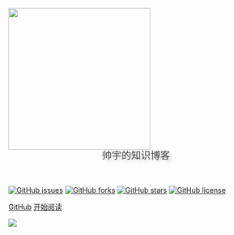 <!-- dark -->

<!-- <br>

<img width="220px" src="">


<div style = "font-weight: 100; font-size: 1.2rem; 
    color: #eee; text-align: center;
    text-shadow: 0.3rem 0.3rem 0.4rem rgba(0,0,0,.15);
    line-height: 1.2;">
    进击的 Javaer，努力奔跑在全栈的路上 🏃‍
</div>
<br>
<br>

[<i class="fa fa-github-alt fa-1x"></i> Gitee](https://gitee.com/veal98/CS-Wiki)
[<i class="fa fa-spinner fa-spin"></i> 开始阅读](README.md)

<!-- light -->

<br>

<img width="280px" src="https://gitee.com/kuangty/blogImage/raw/master/img/Snipaste_2021-09-24_10-29-01.png">

<div style = "font-weight: 100; font-size: 1.2rem; 
    color: rgb(60, 60, 60); text-align: center;
    text-shadow: 0.3rem 0.3rem 0.4rem rgba(0,0,0,.15);
    line-height: 1.2;">
    帅宇的知识博客
</div>
<br>
<br>

[![GitHub issues](https://img.shields.io/github/issues/kuangtianyu/cs-blog)](https://github.com/kuangtianyu/cs-blog/issues)    [![GitHub forks](https://img.shields.io/github/forks/kuangtianyu/cs-blog)](https://github.com/kuangtianyu/cs-blog/network)    [![GitHub stars](https://img.shields.io/github/stars/kuangtianyu/cs-blog)](https://github.com/kuangtianyu/cs-blog/stargazers)    [![GitHub license](https://img.shields.io/github/license/kuangtianyu/cs-blog)](https://github.com/kuangtianyu/cs-blog/blob/master/LICENSE)

[GitHub](https://github.com/kuangtianyu)
[开始阅读](README.md)

<!-- background image -->

![](https://gitee.com/kuangtf/blogImage/raw/master/img/bg.svg)
